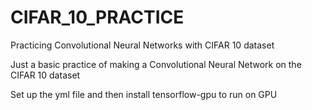 # CIFAR_10_PRACTICE
Practicing Convolutional Neural Networks with CIFAR 10 dataset

Just a basic practice of making a Convolutional Neural Network on the CIFAR 10 dataset

Set up the yml file and then install tensorflow-gpu to run on GPU
